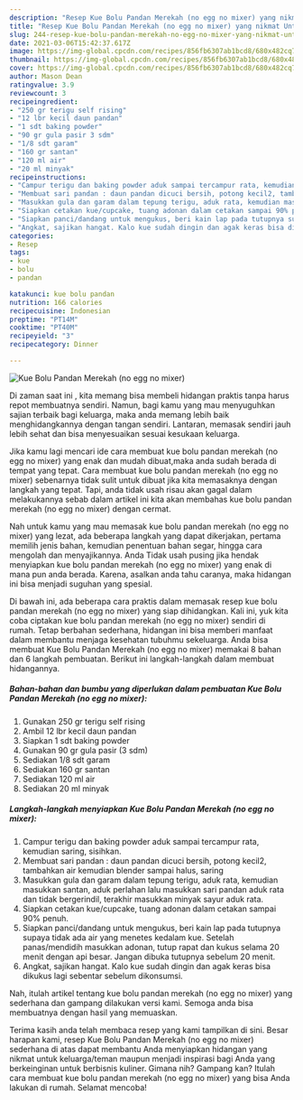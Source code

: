 ```yaml
---
description: "Resep Kue Bolu Pandan Merekah (no egg no mixer) yang nikmat Untuk Jualan"
title: "Resep Kue Bolu Pandan Merekah (no egg no mixer) yang nikmat Untuk Jualan"
slug: 244-resep-kue-bolu-pandan-merekah-no-egg-no-mixer-yang-nikmat-untuk-jualan
date: 2021-03-06T15:42:37.617Z
image: https://img-global.cpcdn.com/recipes/856fb6307ab1bcd8/680x482cq70/kue-bolu-pandan-merekah-no-egg-no-mixer-foto-resep-utama.jpg
thumbnail: https://img-global.cpcdn.com/recipes/856fb6307ab1bcd8/680x482cq70/kue-bolu-pandan-merekah-no-egg-no-mixer-foto-resep-utama.jpg
cover: https://img-global.cpcdn.com/recipes/856fb6307ab1bcd8/680x482cq70/kue-bolu-pandan-merekah-no-egg-no-mixer-foto-resep-utama.jpg
author: Mason Dean
ratingvalue: 3.9
reviewcount: 3
recipeingredient:
- "250 gr terigu self rising"
- "12 lbr kecil daun pandan"
- "1 sdt baking powder"
- "90 gr gula pasir 3 sdm"
- "1/8 sdt garam"
- "160 gr santan"
- "120 ml air"
- "20 ml minyak"
recipeinstructions:
- "Campur terigu dan baking powder aduk sampai tercampur rata, kemudian saring, sisihkan."
- "Membuat sari pandan : daun pandan dicuci bersih, potong kecil2, tambahkan air kemudian blender sampai halus, saring"
- "Masukkan gula dan garam dalam tepung terigu, aduk rata, kemudian masukkan santan, aduk perlahan lalu masukkan sari pandan aduk rata dan tidak bergerindil, terakhir masukkan minyak sayur aduk rata."
- "Siapkan cetakan kue/cupcake, tuang adonan dalam cetakan sampai 90% penuh."
- "Siapkan panci/dandang untuk mengukus, beri kain lap pada tutupnya supaya tidak ada air yang menetes kedalam kue. Setelah panas/mendidih masukkan adonan, tutup rapat dan kukus selama 20 menit dengan api besar. Jangan dibuka tutupnya sebelum 20 menit."
- "Angkat, sajikan hangat. Kalo kue sudah dingin dan agak keras bisa dikukus lagi sebentar sebelum dikonsumsi."
categories:
- Resep
tags:
- kue
- bolu
- pandan

katakunci: kue bolu pandan 
nutrition: 166 calories
recipecuisine: Indonesian
preptime: "PT14M"
cooktime: "PT40M"
recipeyield: "3"
recipecategory: Dinner

---
```



![Kue Bolu Pandan Merekah (no egg no mixer)](https://img-global.cpcdn.com/recipes/856fb6307ab1bcd8/680x482cq70/kue-bolu-pandan-merekah-no-egg-no-mixer-foto-resep-utama.jpg)

Di zaman  saat ini , kita memang bisa membeli hidangan praktis tanpa harus repot membuatnya sendiri. Namun, bagi kamu yang mau menyuguhkan sajian terbaik bagi keluarga, maka anda memang lebih baik menghidangkannya dengan tangan sendiri. Lantaran, memasak sendiri jauh lebih sehat dan bisa menyesuaikan sesuai kesukaan keluarga.

Jika kamu lagi mencari ide cara membuat kue bolu pandan merekah (no egg no mixer) yang enak dan mudah dibuat,maka anda sudah berada di tempat yang tepat. Cara membuat kue bolu pandan merekah (no egg no mixer)  sebenarnya tidak sulit untuk dibuat jika kita memasaknya dengan langkah yang tepat. Tapi, anda tidak usah risau akan gagal dalam melakukannya 
sebab dalam artikel ini kita akan membahas kue bolu pandan merekah (no egg no mixer) dengan cermat.  



Nah untuk kamu yang mau memasak kue bolu pandan merekah (no egg no mixer) yang lezat, ada beberapa langkah yang dapat dikerjakan, pertama memilih jenis bahan, kemudian penentuan bahan segar, hingga cara mengolah dan menyajikannya. Anda Tidak usah pusing jika hendak menyiapkan kue bolu pandan merekah (no egg no mixer) yang enak di mana pun anda berada. Karena, asalkan anda  tahu caranya, maka hidangan ini bisa menjadi suguhan yang spesial.

Di bawah ini, ada beberapa cara praktis  dalam memasak resep kue bolu pandan merekah (no egg no mixer) yang siap dihidangkan. Kali ini, yuk kita coba ciptakan kue bolu pandan merekah (no egg no mixer) sendiri di rumah. Tetap berbahan sederhana, hidangan ini bisa memberi manfaat dalam membantu menjaga kesehatan tubuhmu sekeluarga. Anda bisa membuat Kue Bolu Pandan Merekah (no egg no mixer) memakai 8 bahan dan 6 langkah pembuatan. Berikut ini langkah-langkah dalam membuat hidangannya.

<!--inarticleads1-->

##### Bahan-bahan dan bumbu yang diperlukan dalam pembuatan Kue Bolu Pandan Merekah (no egg no mixer):

1. Gunakan 250 gr terigu self rising
1. Ambil 12 lbr kecil daun pandan
1. Siapkan 1 sdt baking powder
1. Gunakan 90 gr gula pasir (3 sdm)
1. Sediakan 1/8 sdt garam
1. Sediakan 160 gr santan
1. Sediakan 120 ml air
1. Sediakan 20 ml minyak




<!--inarticleads2-->

##### Langkah-langkah menyiapkan Kue Bolu Pandan Merekah (no egg no mixer):

1. Campur terigu dan baking powder aduk sampai tercampur rata, kemudian saring, sisihkan.
1. Membuat sari pandan : daun pandan dicuci bersih, potong kecil2, tambahkan air kemudian blender sampai halus, saring
1. Masukkan gula dan garam dalam tepung terigu, aduk rata, kemudian masukkan santan, aduk perlahan lalu masukkan sari pandan aduk rata dan tidak bergerindil, terakhir masukkan minyak sayur aduk rata.
1. Siapkan cetakan kue/cupcake, tuang adonan dalam cetakan sampai 90% penuh.
1. Siapkan panci/dandang untuk mengukus, beri kain lap pada tutupnya supaya tidak ada air yang menetes kedalam kue. Setelah panas/mendidih masukkan adonan, tutup rapat dan kukus selama 20 menit dengan api besar. Jangan dibuka tutupnya sebelum 20 menit.
1. Angkat, sajikan hangat. Kalo kue sudah dingin dan agak keras bisa dikukus lagi sebentar sebelum dikonsumsi.




Nah, itulah artikel tentang  kue bolu pandan merekah (no egg no mixer)  yang sederhana dan gampang dilakukan versi kami. Semoga anda bisa membuatnya dengan hasil yang memuaskan. 

Terima kasih anda telah membaca resep yang kami tampilkan di sini. Besar harapan kami, resep  Kue Bolu Pandan Merekah (no egg no mixer) sederhana di atas dapat membantu Anda menyiapkan hidangan yang nikmat untuk keluarga/teman maupun menjadi inspirasi bagi Anda yang berkeinginan untuk berbisnis kuliner. Gimana nih? Gampang kan? Itulah cara membuat kue bolu pandan merekah (no egg no mixer) yang bisa Anda lakukan di rumah. Selamat mencoba!

